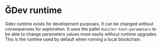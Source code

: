 # ĞDev runtime

Gdev runtime exists for development purposes. It can be changed without consequenses for exploration.
It uses the pallet `duniter-test-parameters` to be able to change parameters values more easily without runtime upgrades.
This is the runtime used by default when running a local blockchain.